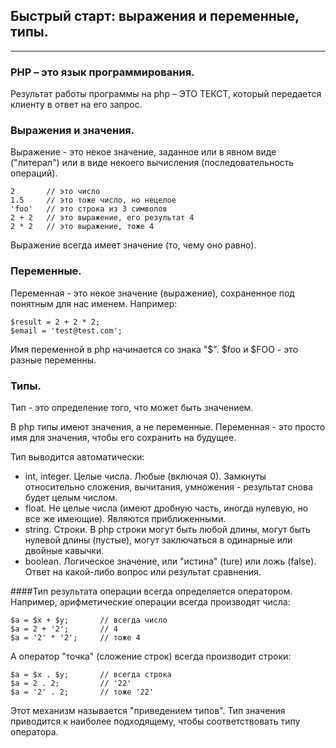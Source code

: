 ## Быстрый старт: выражения и переменные, типы.
***

### PHP – это язык программирования.

Результат работы программы на php – ЭТО ТЕКСТ, который передается клиенту в ответ на его запрос.

### Выражения и значения.
Выражение - это некое значение, заданное или в явном виде ("литерал") или в виде некоего вычисления (последовательность операций).

~~~
2       // это число
1.5     // это тоже число, но нецелое
'foo'   // это строка из 3 символов
2 + 2   // это выражение, его результат 4
2 * 2   // это выражение, тоже 4
~~~

Выражение всегда имеет значение (то, чему оно равно).

### Переменные.
Переменная - это некое значение (выражение), сохраненное под понятным для нас именем. Например:
~~~
$result = 2 + 2 * 2;
$email = 'test@test.com';
~~~

Имя переменной в php начинается со знака "$". $foo и $FOO - это разные переменны.

### Типы.
Тип - это определение того, что может быть значением.

В php типы имеют значения, а не переменные. Переменная - это просто имя для значения, чтобы его сохранить на будущее.

Тип выводится автоматически:
- int, integer. Целые числа. Любые (включая 0). Замкнуты относительно сложения, вычитания, умножения - результат снова будет целым числом.
- float. Не целые числа (имеют дробную часть, иногда нулевую, но все же имеющие). Являются приближенными.
- string. Строки. В php строки могут быть любой длины, могут быть нулевой длины (пустые), могут заключаться в одинарные или двойные кавычки.
- boolean. Логическое значение, или "истина" (ture) или ложь (false). Ответ на какой-либо вопрос или результат сравнения.

####Тип результата операции всегда определяется оператором.
Например, арифметические операции всегда производят числа:
~~~
$a = $x + $y;       // всегда число
$a = 2 + '2';       // 4
$a = '2' * '2';     // тоже 4
~~~

А оператор "точка" (сложение строк) всегда производит строки:
~~~
$a = $x . $y;       // всегда строка
$a = 2 . 2;         // '22'
$a = '2' . 2;       // тоже '22'
~~~

Этот механизм называется "приведением типов". Тип значения приводится к наиболее подходящему, чтобы соответствовать типу оператора.










